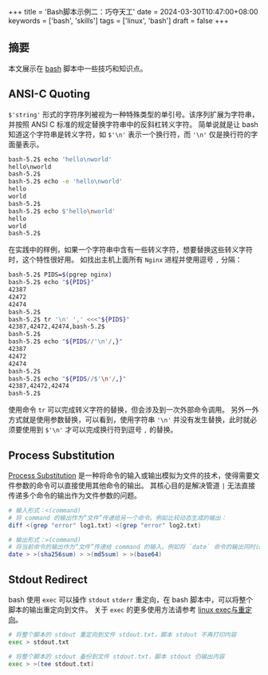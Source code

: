 +++
title = 'Bash脚本示例二：巧夺天工'
date = 2024-03-30T10:47:00+08:00
keywords = ['bash', 'skills']
tags = ['linux', 'bash']
draft = false
+++

## 摘要

本文展示在 [bash](https://www.gnu.org/software/bash/manual/bash.html) 脚本中一些技巧和知识点。

## ANSI-C Quoting

`$'string'` 形式的字符序列被视为一种特殊类型的单引号。该序列扩展为字符串，并按照 ANSI C 标准的规定替换字符串中的反斜杠转义字符。
简单说就是让 bash 知道这个字符串是转义字符，如 `$'\n'` 表示一个换行符，而 `'\n'` 仅是换行符的字面量表示。

```bash
bash-5.2$ echo 'hello\nworld'
hello\nworld
bash-5.2$ 
bash-5.2$ echo -e 'hello\nworld'
hello
world
bash-5.2$ 
bash-5.2$ echo $'hello\nworld'
hello
world
bash-5.2$ 
```

在实践中的样例，如果一个字符串中含有一些转义字符，想要替换这些转义字符时，这个特性很好用。
如找出主机上面所有 `Nginx` 进程并使用逗号 `,` 分隔：

```bash
bash-5.2$ PIDS=$(pgrep nginx)
bash-5.2$ echo "${PIDS}"
42387
42472
42474
bash-5.2$ 
bash-5.2$ tr '\n' ',' <<<"${PIDS}"
42387,42472,42474,bash-5.2$ 
bash-5.2$ 
bash-5.2$ echo "${PIDS//'\n'/,}"
42387
42472
42474
bash-5.2$ 
bash-5.2$ echo "${PIDS//$'\n'/,}"
42387,42472,42474
bash-5.2$ 
```

使用命令 `tr` 可以完成转义字符的替换，但会涉及到一次外部命令调用。
另外一外方式就是使用参数替换，可以看到，使用字符串 `'\n'` 并没有发生替换，此时就必须要使用到 `$'\n'` 才可以完成换行符到逗号
`,` 的替换。

## Process Substitution

[Process Substitution](https://www.gnu.org/software/bash/manual/html_node/Process-Substitution.html)
是一种将命令的输入或输出模拟为文件的技术，使得需要文件参数的命令可以直接使用其他命令的输出。
其核心目的是解决管道 `|` 无法直接传递多个命令的输出作为文件参数的问题。

```bash
# 输入形式：<(command)
# 将 command 的输出作为“文件”传递给另一个命令。例如比较动态生成的输出：
diff <(grep "error" log1.txt) <(grep "error" log2.txt)

# 输出形式：>(command)
# 将当前命令的输出作为“文件”传递给 command 的输入。例如将 `date` 命令的输出同时计算 sha256sum, md5sum 和 base64 编码：
date > >(sha256sum) > >(md5sum) > >(base64)
```

## Stdout Redirect

bash 使用 `exec` 可以操作 `stdout` `stderr` 重定向，在 bash 脚本中，可以将整个脚本的输出重定向到文件。
关于 `exec` 的更多使用方法请参考 [linux exec与重定向](http://xstarcd.github.io/wiki/shell/exec_redirect.html)。

```bash
# 将整个脚本的 stdout 重定向到文件 stdout.txt，脚本 stdout 不再打印内容
exec > stdout.txt

# 将整个脚本的 stdout 备份到文件 stdout.txt，脚本 stdout 仍输出内容
exec > >(tee stdout.txt)
```
